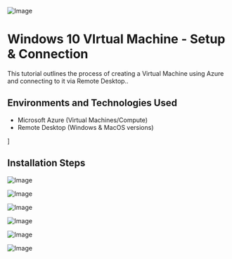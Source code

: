 
![Image](https://github.com/user-attachments/assets/607dfe26-e05d-426a-a304-8db67c453d71)
</p>

<h1> Windows 10 VIrtual Machine - Setup & Connection </h1>
This tutorial outlines the process of creating a Virtual Machine using Azure and connecting to it via Remote Desktop..<br />


<h2>Environments and Technologies Used</h2>

- Microsoft Azure (Virtual Machines/Compute)
- Remote Desktop (Windows & MacOS versions)

]
<h2>Installation Steps</h2>

![Image](https://github.com/user-attachments/assets/bccb93d2-4053-4a9b-be1e-f62ebf3459c1)

![Image](https://github.com/user-attachments/assets/cac77ac0-f924-47a7-8d3e-7b3bcebe1e82)

![Image](https://github.com/user-attachments/assets/0ee994e0-a8b2-4959-a6f7-9ca9c609a98d)

![Image](https://github.com/user-attachments/assets/afc25a74-e7f1-4114-88a8-6576045fc199)

![Image](https://github.com/user-attachments/assets/585d1d8d-d3a8-4f43-bd63-af219472fcc4)

![Image](https://github.com/user-attachments/assets/4837686f-5aed-4393-a73e-795fae0d06cc)
